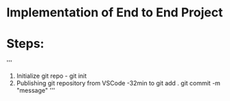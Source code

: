 # Implementation of End to End Project

# Steps:
'''
1. Initialize git repo - git init
2. Publishing git repository from VSCode -32min to 
   git add .
   git commit -m "message"
'''
